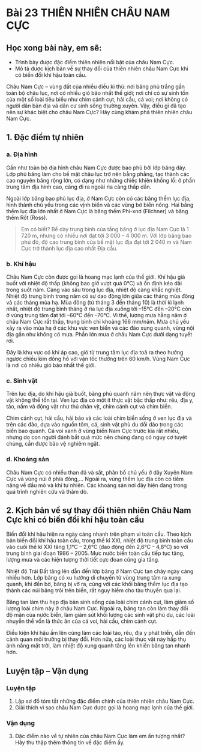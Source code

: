 # Bài 23 THIÊN NHIÊN CHÂU NAM CỰC

## Học xong bài này, em sẽ:
- Trình bày được đặc điểm thiên nhiên nổi bật của châu Nam Cực.
- Mô tả được kịch bản về sự thay đổi của thiên nhiên châu Nam Cực khi có biến đổi khí hậu toàn cầu.

Châu Nam Cực – vùng đất của nhiều điều kì thú: nơi băng phủ trắng gần toàn bộ châu lục, nơi có nhiều gió bão nhất thế giới; nơi chỉ có sự sinh tồn của một số loài tiêu biểu như chim cánh cụt, hải cẩu, cá voi; nơi không có người dân bản địa và dân cư sinh sống thường xuyên.
Vậy, điều gì đã tạo nên sự khác biệt cho châu Nam Cực? Hãy cùng khám phá thiên nhiên châu Nam Cực.

## 1. Đặc điểm tự nhiên

### a. Địa hình

Gần như toàn bộ địa hình châu Nam Cực được bao phủ bởi lớp băng dày. Lớp phủ băng làm cho bề mặt châu lục trở nên bằng phẳng, tạo thành các cao nguyên băng rộng lớn, có dạng như những chiếc khiên khổng lồ: ở phần trung tâm địa hình cao, càng đi ra ngoài rìa càng thấp dần.

Ngoài lớp băng bao phủ lục địa, ở Nam Cực còn có các băng thềm lục địa, hình thành chủ yếu trong các vịnh biển và các vùng bờ biển nông. Hai băng thềm lục địa lớn nhất ở Nam Cực là băng thềm Phi-xnơ (Filchner) và băng thềm Rốt (Ross).

> Em có biết?
> Bề dày trung bình của tầng băng ở lục địa Nam Cực là 1 720 m, nhưng có nhiều nơi đạt tới 3 000 – 4 000 m. Với lớp băng bao phủ đó, độ cao trung bình của bề mặt lục địa đạt tới 2 040 m và Nam Cực trở thành lục địa cao nhất Địa cầu.

### b. Khí hậu

Châu Nam Cực còn được gọi là hoang mạc lạnh của thế giới. Khí hậu giá buốt với nhiệt độ thấp (không bao giờ vượt quá 0°C) và ổn định kéo dài trong suốt năm. Càng vào sâu trong lục địa, nhiệt độ càng khắc nghiệt. Nhiệt độ trung bình trong năm có sự dao động lớn giữa các tháng mùa đông và các tháng mùa hạ. Mùa đông (từ tháng 3 đến tháng 10) là thời kì lạnh nhất, nhiệt độ trung bình tháng ở rìa lục địa xuống tới –15°C đến –20°C còn ở vùng trung tâm đạt tới –60°C đến –70°C. Vì thế, lượng mưa hằng năm ở châu Nam Cực rất thấp, trung bình chỉ khoảng 166 mm/năm. Mưa chủ yếu xảy ra vào mùa hạ ở các khu vực ven biển và các đảo xung quanh, vùng nội địa gần như không có mưa. Phần lớn mưa ở châu Nam Cực dưới dạng tuyết rơi.

Đây là khu vực có khí áp cao, gió từ trung tâm lục địa toả ra theo hướng ngược chiều kim đồng hồ với vận tốc thường trên 60 km/h. Vùng Nam Cực là nơi có nhiều gió bão nhất thế giới.

### c. Sinh vật

Trên lục địa, do khí hậu giá buốt, băng phủ quanh năm nên thực vật và động vật không thể tồn tại. Ven lục địa có một ít thực vật bậc thấp như: rêu, địa y, tảo, nấm và động vật như thú chân vịt, chim cánh cụt và chim biển.

Chim cánh cụt, hải cẩu, hải báo và các loài chim biển sống ở ven lục địa và trên các đảo, dựa vào nguồn tôm, cá, sinh vật phù du dồi dào trong các biển bao quanh. Cá voi xanh ở vùng biển Nam Cực trước kia rất nhiều, nhưng do con người đánh bắt quá mức nên chúng đang có nguy cơ tuyệt chủng, cần được bảo vệ nghiêm ngặt.

### d. Khoáng sản

Châu Nam Cực có nhiều than đá và sắt, phân bố chủ yếu ở dãy Xuyên Nam Cực và vùng núi ở phía đông,... Ngoài ra, vùng thềm lục địa còn có tiềm năng về dầu mỏ và khí tự nhiên. Các khoáng sản nơi đây hiện đang trong quá trình nghiên cứu và thăm dò.

## 2. Kịch bản về sự thay đổi thiên nhiên Châu Nam Cực khi có biến đổi khí hậu toàn cầu

Biến đổi khí hậu hiện ra ngày càng nhanh trên phạm vi toàn cầu. Theo kịch bản biến đổi khí hậu toàn cầu, trong thế kỉ XXI, nhiệt độ trung bình toàn cầu vào cuối thế kỉ XXI tăng 1,1°C – 2,6°C (dao động đến 2,6°C – 4,8°C) so với trung bình giai đoạn 1986 – 2005. Mực nước biển toàn cầu tiếp tục tăng, lượng mưa và các hiện tượng thời tiết cực đoan cũng gia tăng.

Nhiệt độ Trái Đất tăng lên dẫn đến lớp băng ở Nam Cực tan chảy ngày càng nhiều hơn. Lớp băng có xu hướng di chuyển từ vùng trung tâm ra xung quanh, khi đến bờ, băng bị vỡ ra, cùng với các khối băng thềm lục địa tạo thành các núi băng trôi trên biển, rất nguy hiểm cho tàu thuyền qua lại.

Băng tan làm thu hẹp địa bàn sinh sống của loài chim cánh cụt, làm giảm số lượng loài chim này ở châu Nam Cực. Ngoài ra, băng tan còn làm thay đổi độ mặn của nước biển, làm giảm sút khối lượng các sinh vật phù du, các loài nhuyễn thể vốn là thức ăn của cá voi, hải cẩu, chim cánh cụt.

Điều kiện khí hậu ấm lên cùng làm các loài tảo, rêu, địa y phát triển, dẫn đến cảnh quan môi trường bị thay đổi. Hơn nữa, các loài thực vật này hấp thụ ánh nắng mặt trời, làm nhiệt độ xung quanh tăng lên khiến băng tan nhanh hơn.

## Luyện tập – Vận dụng

### Luyện tập

1. Lập sơ đồ tóm tắt những đặc điểm chính của thiên nhiên châu Nam Cực.
2. Giải thích vì sao châu Nam Cực được gọi là hoang mạc lạnh của thế giới.

### Vận dụng

3. Đặc điểm nào về tự nhiên của châu Nam Cực làm em ấn tượng nhất? Hãy thu thập thêm thông tin về đặc điểm ấy.
